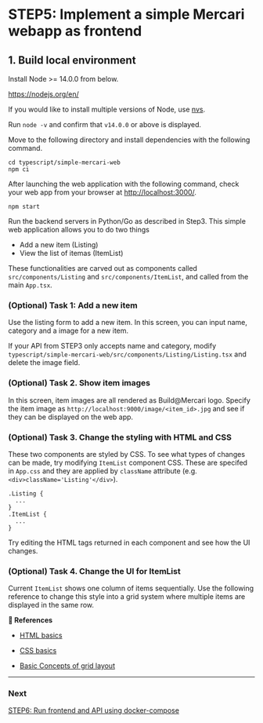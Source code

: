 # STEP5: Implement a simple Mercari webapp as frontend


## 1. Build local environment
Install Node >= 14.0.0 from below.

https://nodejs.org/en/

If you would like to install multiple versions of Node, use [nvs](https://github.com/jasongin/nvs).

Run `node -v` and confirm that `v14.0.0` or above is displayed.

Move to the following directory and install dependencies with the following command.
```
cd typescript/simple-mercari-web
npm ci
```

After launching the web application with the following command, check your web app from your browser at [http://localhost:3000/](http://localhost:3000/).
```
npm start
```

Run the backend servers in Python/Go as described in Step3.
This simple web application allows you to do two things
- Add a new item (Listing)
- View the list of itemas (ItemList)
  
These functionalities are carved out as components called `src/components/Listing` and `src/components/ItemList`, and called from the main `App.tsx`.


### (Optional) Task 1: Add a new item
Use the listing form to add a new item. In this screen, you can input name, category and a image for a new item.

If your API from STEP3 only accepts name and category, modify `typescript/simple-mercari-web/src/components/Listing/Listing.tsx` and delete the image field.


### (Optional) Task 2. Show item images 

In this screen, item images are all rendered as Build@Mercari logo. Specify the item image as `http://localhost:9000/image/<item_id>.jpg` and see if they can be displayed on the web app.


### (Optional) Task 3. Change the styling with HTML and CSS
These two components are styled by CSS. To see what types of changes can be made, try modifying `ItemList` component CSS. These are specifed in `App.css` and they are applied by `className` attribute (e.g. `<div>className='Listing'</div>`).
```
.Listing {
  ...
}
.ItemList {
  ...
}
```
Try editing the HTML tags returned in each component and see how the UI changes.


### (Optional) Task 4. Change the UI for ItemList

Current `ItemList` shows one column of items sequentially. Use the following reference to change this style into a grid system where multiple items are displayed in the same row.


**:book: References**

- [HTML basics](https://developer.mozilla.org/en-US/docs/Learn/Getting_started_with_the_web/HTML_basics)


- [CSS basics](https://developer.mozilla.org/en-US/docs/Learn/Getting_started_with_the_web/CSS_basics)


- [Basic Concepts of grid layout](https://developer.mozilla.org/en-US/docs/Web/CSS/CSS_Grid_Layout/Basic_Concepts_of_Grid_Layout)

---

### Next

[STEP6: Run frontend and API using docker-compose](step6.en.md)